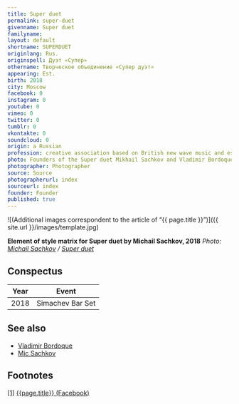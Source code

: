 ```yaml
---
title: Super duet
permalink: super-duet
givenname: Super duet
familyname:
layout: default
shortname: SUPERDUET
originlang: Rus.
originspell: Дуэт «Супер»
othername: Творческое объединение «Супер дуэт»
appearing: Est.
birth: 2018
city: Moscow
facebook: 0
instagram: 0
youtube: 0
vimeo: 0
twitter: 0
tumblr: 0
vkontakte: 0
soundcloud: 0
origin: a Russian
profession: creative association based on British new wave music and esthetics established in Moscow
photo: Founders of the Super duet Mikhail Sachkov and Vladimir Bordoque
photographer: Photographer
source: Source
photographerurl: index
sourceurl: index
founder: Founder
published: true
---
```



![(Additional images correspondent to the article of “{{ page.title }}”)]({{ site.url }}/images/template.jpg)

**Element of style matrix for Super duet by Michail Sachkov, 2018**
*Photo: [Michail Sachkov](sachkov-mikhail) / [Super duet](super-duet)*

## Сonspectus

|Year|Event|
|-|-|
|2018|Simachev Bar Set|

## See also

+ [Vladimir Bordoque](bordoque-vladimir)
+ [Mic Sachkov](sachkov-mikhail)

## Footnotes

[[1]](#a1) <span id="f1"></span> [{{page.title}} (Facebook)](https://www.facebook.com/SUPERDUET/)
